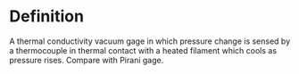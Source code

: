 # Definition

A thermal conductivity vacuum gage in which pressure change is sensed by
a thermocouple in thermal contact with a heated filament which cools as
pressure rises. Compare with Pirani gage.
